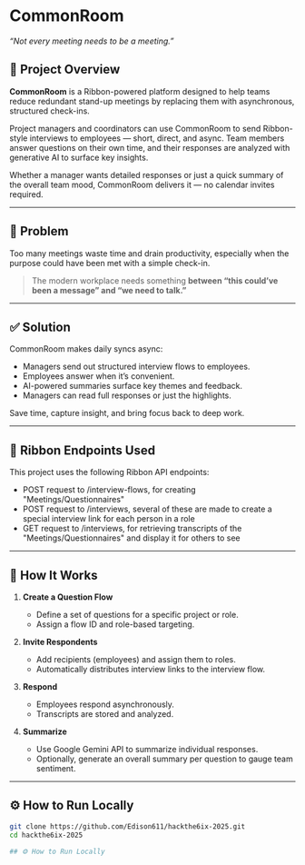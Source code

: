 # CommonRoom

_“Not every meeting needs to be a meeting.”_

## 🧠 Project Overview

**CommonRoom** is a Ribbon-powered platform designed to help teams reduce redundant stand-up meetings by replacing them with asynchronous, structured check-ins. 

Project managers and coordinators can use CommonRoom to send Ribbon-style interviews to employees — short, direct, and async. Team members answer questions on their own time, and their responses are analyzed with generative AI to surface key insights. 

Whether a manager wants detailed responses or just a quick summary of the overall team mood, CommonRoom delivers it — no calendar invites required.

---

## 🚩 Problem

Too many meetings waste time and drain productivity, especially when the purpose could have been met with a simple check-in.

> The modern workplace needs something **between “this could’ve been a message” and “we need to talk.”**

---

## ✅ Solution

CommonRoom makes daily syncs async:
- Managers send out structured interview flows to employees.
- Employees answer when it’s convenient.
- AI-powered summaries surface key themes and feedback.
- Managers can read full responses or just the highlights.

Save time, capture insight, and bring focus back to deep work.

---

## 🔗 Ribbon Endpoints Used

This project uses the following Ribbon API endpoints:
- POST request to /interview-flows, for creating "Meetings/Questionnaires"
- POST request to /interviews, several of these are made to create a special interview link for each person in a role
- GET request to /interviews, for retrieving transcripts of the "Meetings/Questionnaires" and display it for others to see

---

## 🧪 How It Works

1. **Create a Question Flow**
   - Define a set of questions for a specific project or role.
   - Assign a flow ID and role-based targeting.

2. **Invite Respondents**
   - Add recipients (employees) and assign them to roles.
   - Automatically distributes interview links to the interview flow.

3. **Respond**
   - Employees respond asynchronously.
   - Transcripts are stored and analyzed.

4. **Summarize**
   - Use Google Gemini API to summarize individual responses.
   - Optionally, generate an overall summary per question to gauge team sentiment.

---

## ⚙️ How to Run Locally

```bash
git clone https://github.com/Edison611/hackthe6ix-2025.git
cd hackthe6ix-2025

## ⚙️ How to Run Locally
